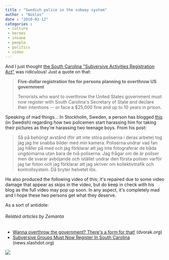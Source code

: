 ```yaml
---
title : "Swedish police in the subway system"
author : "Niklas"
date : "2010-02-12"
categories : 
 - culture
 - heroes
 - insane
 - people
 - politics
 - video
---
```


And I just thought [the South Carolina "Subversive Activities Registration Act"](http://rawstory.com/2010/02/south-carolinas-subversive-activities-registration-act-force/) was ridiculous! Just a quote on that:

> **Five-dollar registration fee for persons planning to overthrow US government**
> 
> Terrorists who want to overthrow the United States government must now register with South Carolina's Secretary of State and declare their intentions -- or face a $25,000 fine and up to 10 years in prison.

Speaking of mad things... In Stockholm, Sweden, a person has blogged [this](http://tuggarna.posterous.com/polisen-som-mitt-i-tunnelbanan-star) (in Swedish) regarding how two policemen start harassing him for taking their pictures as they're harassing two teenage boys. From his post:

> Så på behörigt avstånd (för att inte störa poliserna i deras arbete) tog jag jag tre snabba bilder med min kamera. Poliserna undrar vad fan jag håller på med och jag förklarar att jag inte fotograferar de båda ungdomarna utan bara de två poliserna. Jag frågar om de är poliser men de svarar avböjande och istället undrar den första polisen varför jag tar foton och jag förklarar att jag skriver om kollektivtrafik och kontrollsystem. Då bryter helvetet lös.

He also produced the following video of this; it's repaired due to some video damage that appear as skips in the video, but do keep in check with his blog as the full video may pop up soon. In any aspect, it's completely mad and I hope these two persons get what they deserve.

As a sort of antidote:

###### Related articles by Zemanta

- [Wanna overthrow the government? There's a form for that!](http://www.dvorak.org/blog/2010/02/11/wanna-overthrow-the-government-theres-a-form-for-that/) (dvorak.org)
- [Subversive Groups Must Now Register In South Carolina](http://news.slashdot.org/story/10/02/10/2347257/Subversive-Groups-Must-Now-Register-In-South-Carolina?from=rss) (news.slashdot.org)

![](http://img.zemanta.com/pixy.gif?x-id=d9ed9902-1c29-429c-accd-da3b9a213096)
